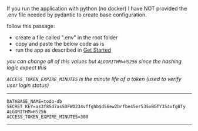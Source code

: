 If you run the application with python (no docker) I have NOT provided the .env file needed by pydantic to 
create base configuration. 

follow this passage:

- create a file called ".env" in the root folder
- copy and paste the below code as is
- run the app as described in [Get Started](getting%20started.md)

*you can change all of this values but `ALGORITHM=HS256` since the hashing logic expect this*  

*`ACCESS_TOKEN_EXPIRE_MINUTES` is the minute life of a token (used to verify user login status)*  

---
`DATABASE_NAME=todo-db` 
`SECRET_KEY=as3f85d7asSDFWD234vffghb$d56ew2brfbe45er535vBGTY354vfgBTy`
`ALGORITHM=HS256`  
`ACCESS_TOKEN_EXPIRE_MINUTES=300`

---